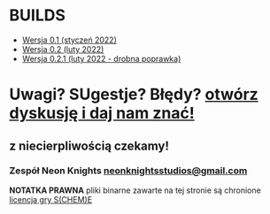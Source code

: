 # BUILDS

- [Wersja 0.1 (styczeń 2022)](https://github.com/gucio321/sCHEMe-website/releases/tag/v0.1)
- [Wersja 0.2 (luty 2022)](https://github.com/gucio321/sCHEMe-website/releases/tag/v0.2)
- [Wersja 0.2.1 (luty 2022 - drobna poprawka)](https://github.com/gucio321/sCHEMe-website/releases/tag/v0.2.1)

<h1>Uwagi? SUgestje? Błędy? <a href="https://github.com/neonKnights/sCHEMe-website/issues/new">otwórz dyskusję i daj nam znać!</a></h1>
<h2>z niecierpliwością czekamy!</h2>
<h3>Zespół Neon Knights <a href="mailto:neonknightsstudios@gmail.com">neonknightsstudios@gmail.com</a></h3>

**NOTATKA PRAWNA** pliki binarne zawarte na tej stronie są chronione [licencją gry S(CHEM)E](./licenses/sCHEMe-LICENSE)
